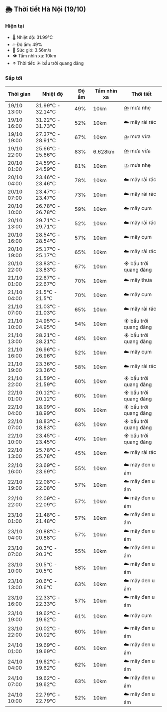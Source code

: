 ## 🌦️ Thời tiết Hà Nội (19/10)

### Hiện tại

- 🌡️ Nhiệt độ: 31.99℃
- 💦 Độ ẩm: 49%
- 💨 Sức gió: 3.56m/s
- 👁️ Tầm nhìn xa: 10km
- ☂️ Thời tiết: ☀️ bầu trời quang đãng

### Sắp tới

| Thời gian | Nhiệt độ | Độ ẩm | Tầm nhìn xa | Thời tiết |
| --- | --- | --- | --- | --- |
| 19/10 13:00 | 31.99℃ - 32.14℃ | 49% | 10km | ⛈️ mưa nhẹ |
| 19/10 16:00 | 31.22℃ - 31.73℃ | 52% | 10km | ☁️ mây rải rác |
| 19/10 19:00 | 27.37℃ - 28.91℃ | 67% | 10km | ⛈️ mưa vừa |
| 19/10 22:00 | 25.66℃ - 25.66℃ | 83% | 6.628km | ⛈️ mưa vừa |
| 20/10 01:00 | 24.59℃ - 24.59℃ | 81% | 10km | ⛈️ mưa nhẹ |
| 20/10 04:00 | 23.46℃ - 23.46℃ | 78% | 10km | ☁️ mây rải rác |
| 20/10 07:00 | 23.47℃ - 23.47℃ | 73% | 10km | ☁️ mây rải rác |
| 20/10 10:00 | 26.78℃ - 26.78℃ | 59% | 10km | ☁️ mây cụm |
| 20/10 13:00 | 29.71℃ - 29.71℃ | 52% | 10km | ☁️ mây rải rác |
| 20/10 16:00 | 28.54℃ - 28.54℃ | 57% | 10km | ☁️ mây cụm |
| 20/10 19:00 | 25.17℃ - 25.17℃ | 65% | 10km | ☁️ mây rải rác |
| 20/10 22:00 | 23.83℃ - 23.83℃ | 67% | 10km | ☀️ bầu trời quang đãng |
| 21/10 01:00 | 22.67℃ - 22.67℃ | 70% | 10km | ☁️ mây thưa |
| 21/10 04:00 | 21.5℃ - 21.5℃ | 70% | 10km | ☁️ mây cụm |
| 21/10 07:00 | 21.03℃ - 21.03℃ | 65% | 10km | ☁️ mây rải rác |
| 21/10 10:00 | 24.95℃ - 24.95℃ | 54% | 10km | ☀️ bầu trời quang đãng |
| 21/10 13:00 | 28.21℃ - 28.21℃ | 48% | 10km | ☀️ bầu trời quang đãng |
| 21/10 16:00 | 26.96℃ - 26.96℃ | 52% | 10km | ☁️ mây cụm |
| 21/10 19:00 | 23.36℃ - 23.36℃ | 58% | 10km | ☁️ mây rải rác |
| 21/10 22:00 | 21.59℃ - 21.59℃ | 60% | 10km | ☀️ bầu trời quang đãng |
| 22/10 01:00 | 20.12℃ - 20.12℃ | 60% | 10km | ☀️ bầu trời quang đãng |
| 22/10 04:00 | 18.99℃ - 18.99℃ | 60% | 10km | ☀️ bầu trời quang đãng |
| 22/10 07:00 | 18.83℃ - 18.83℃ | 63% | 10km | ☀️ bầu trời quang đãng |
| 22/10 10:00 | 23.45℃ - 23.45℃ | 49% | 10km | ☀️ bầu trời quang đãng |
| 22/10 13:00 | 25.78℃ - 25.78℃ | 45% | 10km | ☁️ mây rải rác |
| 22/10 16:00 | 23.69℃ - 23.69℃ | 55% | 10km | ☁️ mây đen u ám |
| 22/10 19:00 | 22.08℃ - 22.08℃ | 57% | 10km | ☁️ mây đen u ám |
| 22/10 22:00 | 22.09℃ - 22.09℃ | 57% | 10km | ☁️ mây đen u ám |
| 23/10 01:00 | 21.48℃ - 21.48℃ | 57% | 10km | ☁️ mây đen u ám |
| 23/10 04:00 | 20.88℃ - 20.88℃ | 57% | 10km | ☁️ mây đen u ám |
| 23/10 07:00 | 20.3℃ - 20.3℃ | 55% | 10km | ☁️ mây đen u ám |
| 23/10 10:00 | 20.5℃ - 20.5℃ | 58% | 10km | ☁️ mây đen u ám |
| 23/10 13:00 | 20.6℃ - 20.6℃ | 63% | 10km | ☁️ mây đen u ám |
| 23/10 16:00 | 22.33℃ - 22.33℃ | 57% | 10km | ☁️ mây đen u ám |
| 23/10 19:00 | 19.62℃ - 19.62℃ | 61% | 10km | ☁️ mây cụm |
| 23/10 22:00 | 20.02℃ - 20.02℃ | 60% | 10km | ☁️ mây đen u ám |
| 24/10 01:00 | 19.69℃ - 19.69℃ | 60% | 10km | ☁️ mây đen u ám |
| 24/10 04:00 | 19.62℃ - 19.62℃ | 62% | 10km | ☁️ mây đen u ám |
| 24/10 07:00 | 19.62℃ - 19.62℃ | 63% | 10km | ☁️ mây đen u ám |
| 24/10 10:00 | 22.79℃ - 22.79℃ | 52% | 10km | ☁️ mây đen u ám |
